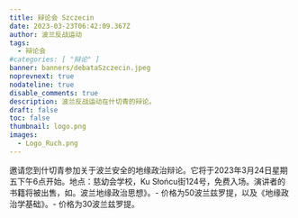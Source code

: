```yaml
---
title: 辩论会 Szczecin
date: 2023-03-23T06:42:09.367Z
author: 波兰反战运动
tags:
  - 辩论会
#categories: [ "辩论" ]
banner: banners/debataSzczecin.jpeg
noprevnext: true
nodateline: true
disable_comments: true
description: 波兰反战运动在什切青的辩论。
draft: false
toc: false
thumbnail: logo.png
images:
  - Logo_Ruch.png
---
```


邀请您到什切青参加关于波兰安全的地缘政治辩论。它将于2023年3月24日星期五下午6点开始。地点：慈幼会学校，Ku Słońcu街124号，免费入场。演讲者的书籍将被出售，如。波兰地缘政治思想》。- 价格为50波兰兹罗提，以及《地缘政治学基础》。- 价格为30波兰兹罗提。
